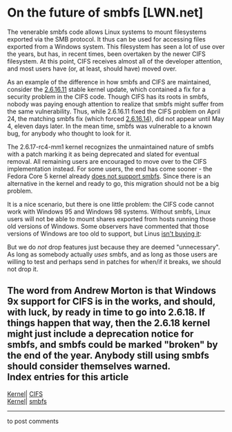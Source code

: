 # On the future of smbfs [LWN.net]

The venerable smbfs code allows Linux systems to mount filesystems exported via the SMB protocol. It thus can be used for accessing files exported from a Windows system. This filesystem has seen a lot of use over the years, but has, in recent times, been overtaken by the newer CIFS filesystem. At this point, CIFS receives almost all of the developer attention, and most users have (or, at least, should have) moved over. 

As an example of the difference in how smbfs and CIFS are maintained, consider the [2.6.16.11](http://lwn.net/Articles/181190/) stable kernel update, which contained a fix for a security problem in the CIFS code. Though CIFS has its roots in smbfs, nobody was paying enough attention to realize that smbfs might suffer from the same vulnerability. Thus, while 2.6.16.11 fixed the CIFS problem on April 24, the matching smbfs fix (which forced [2.6.16.14](http://lwn.net/Articles/182631/)), did not appear until May 4, eleven days later. In the mean time, smbfs was vulnerable to a known bug, for anybody who thought to look for it. 

The 2.6.17-rc4-mm1 kernel recognizes the unmaintained nature of smbfs with a patch marking it as being deprecated and slated for eventual removal. All remaining users are encouraged to move over to the CIFS implementation instead. For some users, the end has come sooner - the Fedora Core 5 kernel already [does not support smbfs](/Articles/183704/). Since there is an alternative in the kernel and ready to go, this migration should not be a big problem. 

It is a nice scenario, but there is one little problem: the CIFS code cannot work with Windows 95 and Windows 98 systems. Without smbfs, Linux users will not be able to mount shares exported from hosts running those old versions of Windows. Some observers have commented that those versions of Windows are too old to support, but Linus [isn't buying it](/Articles/183706/): 

But we do _not_ drop features just because they are deemed "unnecessary". As long as somebody actually _uses_ smbfs, and as long as those users are willing to test and perhaps send in patches for when/if it breaks, we should not drop it. 

The word from Andrew Morton is that Windows 9x support for CIFS is in the works, and should, with luck, by ready in time to go into 2.6.18. If things happen that way, then the 2.6.18 kernel might just include a deprecation notice for smbfs, and smbfs could be marked "broken" by the end of the year. Anybody still using smbfs should consider themselves warned.  
Index entries for this article  
---  
[Kernel](/Kernel/Index)| [CIFS](/Kernel/Index#CIFS)  
[Kernel](/Kernel/Index)| [smbfs](/Kernel/Index#smbfs)  
  


* * *

to post comments 
